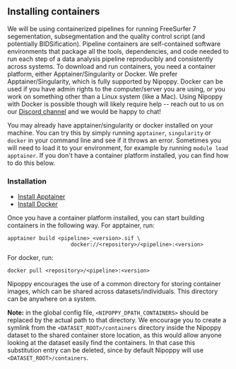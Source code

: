 ## Installing containers
We will be using containerized pipelines for running FreeSurfer 7 segementation, subsegmentation and the quality control script (and potentially BIDSification). Pipeline containers are self-contained software environments that package all the tools, dependencies, and code needed to run each step of a data analysis pipeline reproducibly and consistently across systems. To download and run containers, you need a container platform, either Apptainer/Singularity or Docker. We prefer Apptainer/Singularity, which is fully supported by Nipoppy. Docker can be used if you have admin rights to the computer/server you are using, or you work on something other than a Linux system (like a Mac). Using Nipoppy with Docker is possible though will likely require help -- reach out to us on our [Discord channel](https://discord.gg/dQGYADCCMB) and we would be happy to chat!

You may already have apptainer/singularity or docker installed on your machine. You can try this by simply running `apptainer`, `singularity` or `docker` in your command line and see if it throws an error. Sometimes you will need to load it to your environment, for example by running `module load apptainer`. If you don't have a container platform installed, you can find how to do this below.

### Installation
- [Install Apptainer](https://github.com/apptainer/apptainer/blob/main/INSTALL.md)
- [Install Docker](https://docs.docker.com/engine/install/)

Once you have a container platform installed, you can start building containers in the following way.
For apptainer, run:
```
apptainer build <pipeline>_<version>.sif \
                    docker://<repository>/<pipeline>:<version>
```
For docker, run:
```
docker pull <repository>/<pipeline>:<version>
```

Nipoppy encourages the use of a common directory for storing container images, which can be shared across datasets/individuals. This directory can be anywhere on a system. 

**Note:** in the global config file, `<NIPOPPY_DPATH_CONTAINERS>` should be replaced by the actual path to that directory. We encourage you to create a symlink from the `<DATASET_ROOT>/containers` directory inside the Nipoppy dataset to the shared container store location, as this would allow anyone looking at the dataset easily find the containers. In that case this substitution entry can be deleted, since by default Nipoppy will use `<DATASET_ROOT>/containers`.
